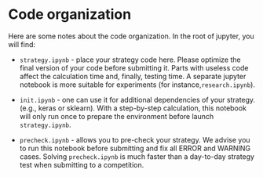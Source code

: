 # Code organization

Here are some notes about the code organization. In the root of jupyter, you will find:

- `strategy.ipynb` - place your strategy code here.
Please optimize the final version of your code before submitting it. Parts with useless code affect the calculation time and, finally, testing time. 
A separate jupyter notebook is more suitable for experiments (for instance,`research.ipynb`).

- `init.ipynb` - one can use it for additional dependencies of your strategy.
(e.g., keras or sklearn). With a step-by-step calculation, this notebook will only run once to prepare the environment before launch `strategy.ipynb`.

- `precheck.ipynb` - allows you to pre-check your strategy. We advise you to run this notebook before submitting and fix all ERROR and WARNING cases. Solving `precheck.ipynb` is much faster than a day-to-day strategy test when submitting to a competition.
